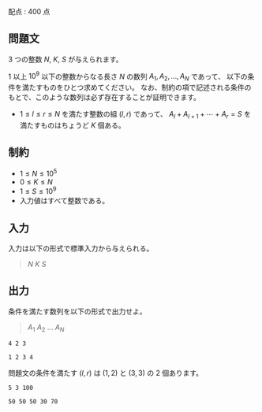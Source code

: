 配点 : $400$ 点

## 問題文

$3$ つの整数 $N$, $K$, $S$ が与えられます。

$1$ 以上 $10^9$ 以下の整数からなる長さ $N$ の数列 $A_1, A_2, ..., A_N$ であって、
以下の条件を満たすものをひとつ求めてください。
なお、制約の項で記述される条件のもとで、このような数列は必ず存在することが証明できます。

- $1 \leq l \leq r \leq N$ を満たす整数の組 $(l, r)$ であって、
$A_l + A_{l + 1} + \cdots + A_r = S$ を満たすものはちょうど $K$ 個ある。

## 制約

- $1 \leq N \leq 10^5$
- $0 \leq K \leq N$
- $1 \leq S \leq 10^9$
- 入力値はすべて整数である。

## 入力

入力は以下の形式で標準入力から与えられる。

> $N$ $K$ $S$

## 出力

条件を満たす数列を以下の形式で出力せよ。

> $A_1$ $A_2$ $...$ $A_N$

```input1
4 2 3
```

```output1
1 2 3 4
```

問題文の条件を満たす $(l, r)$ は $(1, 2)$ と $(3, 3)$ の $2$ 個あります。

```input2
5 3 100
```

```output2
50 50 50 30 70
```